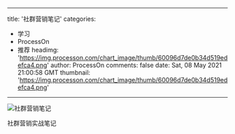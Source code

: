 
---
title: '社群营销笔记'
categories: 
 - 学习
 - ProcessOn
 - 推荐
headimg: 'https://img.processon.com/chart_image/thumb/60096d7de0b34d519edefca4.png'
author: ProcessOn
comments: false
date: Sat, 08 May 2021 21:00:58 GMT
thumbnail: 'https://img.processon.com/chart_image/thumb/60096d7de0b34d519edefca4.png'
---

<div>   
<img class="thumb" alt="社群营销笔记" src="https://img.processon.com/chart_image/thumb/60096d7de0b34d519edefca4.png" referrerpolicy="no-referrer">
<p>社群营销实战笔记</p>  
</div>
            
